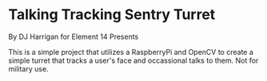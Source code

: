 # Talking Tracking Sentry Turret
By DJ Harrigan for Element 14 Presents

This is a simple project that utilizes a RaspberryPi and OpenCV to create a simple turret that tracks a user's face
and occassional talks to them. Not for military use.
